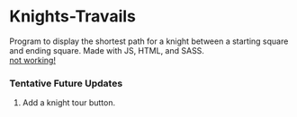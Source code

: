 # Knights-Travails
Program to display the shortest path for a knight between a starting square and ending square. Made with JS, HTML, and SASS.        
[not working!](https://spookyflame10.github.io/Knights-Travails/)
### Tentative Future Updates
1. Add a knight tour button.
